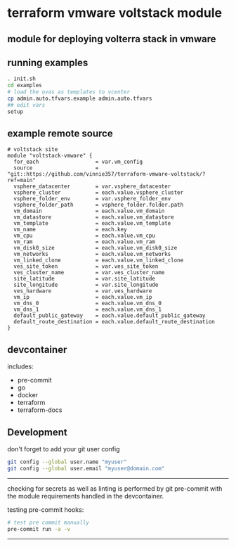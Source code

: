 # terraform vmware voltstack module
module for deploying volterra stack in vmware
---

## running examples
```bash
. init.sh
cd examples
# load the ovas as templates to vcenter
cp admin.auto.tfvars.example admin.auto.tfvars
## edit vars
setup
```

## example remote source
```hcl
# voltstack site
module "voltstack-vmware" {
  for_each                  = var.vm_config
  source                    = "git::https://github.com/vinnie357/terraform-vmware-voltstack/?ref=main"
  vsphere_datacenter        = var.vsphere_datacenter
  vsphere_cluster           = each.value.vsphere_cluster
  vsphere_folder_env        = var.vsphere_folder_env
  vsphere_folder_path       = vsphere_folder.folder.path
  vm_domain                 = each.value.vm_domain
  vm_datastore              = each.value.vm_datastore
  vm_template               = each.value.vm_template
  vm_name                   = each.key
  vm_cpu                    = each.value.vm_cpu
  vm_ram                    = each.value.vm_ram
  vm_disk0_size             = each.value.vm_disk0_size
  vm_networks               = each.value.vm_networks
  vm_linked_clone           = each.value.vm_linked_clone
  ves_site_token            = var.ves_site_token
  ves_cluster_name          = var.ves_cluster_name
  site_latitude             = var.site_latitude
  site_longitude            = var.site_longitude
  ves_hardware              = var.ves_hardware
  vm_ip                     = each.value.vm_ip
  vm_dns_0                  = each.value.vm_dns_0
  vm_dns_1                  = each.value.vm_dns_1
  default_public_gateway    = each.value.default_public_gateway
  default_route_destination = each.value.default_route_destination
}
```
## devcontainer
includes:
- pre-commit
- go
- docker
- terraform
- terraform-docs
## Development

don't forget to add your git user config

```bash
git config --global user.name "myuser"
git config --global user.email "myuser@domain.com"
```
---

checking for secrets as well as linting is performed by git pre-commit with the module requirements handled in the devcontainer.

testing pre-commit hooks:
  ```bash
  # test pre commit manually
  pre-commit run -a -v
  ```
---

